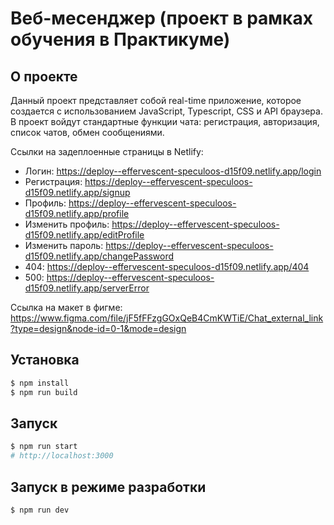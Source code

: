 # Веб-месенджер (проект в рамках обучения в Практикуме)

## О проекте

Данный проект представляет собой real-time приложение, которое создается с использованием JavaScript, Typescript, CSS и API браузера. В проект войдут стандартные функции чата: регистрация, авторизация, список чатов, обмен сообщениями.

Ссылки на задеплоенные страницы в Netlify: 
- Логин: https://deploy--effervescent-speculoos-d15f09.netlify.app/login
- Регистрация: https://deploy--effervescent-speculoos-d15f09.netlify.app/signup
- Профиль: https://deploy--effervescent-speculoos-d15f09.netlify.app/profile
- Изменить профиль: https://deploy--effervescent-speculoos-d15f09.netlify.app/editProfile
- Изменить пароль: https://deploy--effervescent-speculoos-d15f09.netlify.app/changePassword
- 404: https://deploy--effervescent-speculoos-d15f09.netlify.app/404
- 500: https://deploy--effervescent-speculoos-d15f09.netlify.app/serverError

Ссылка на макет в фигме: https://www.figma.com/file/jF5fFFzgGOxQeB4CmKWTiE/Chat_external_link?type=design&node-id=0-1&mode=design

## Установка

```sh
$ npm install
$ npm run build
```

## Запуск

```sh
$ npm run start
# http://localhost:3000
```

## Запуск в режиме разработки

```sh
$ npm run dev
```

